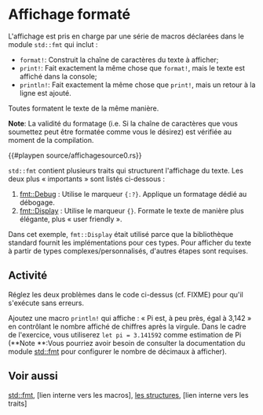 # Affichage formaté

L'affichage est pris en charge par une série de macros déclarées dans le module `std::fmt` qui inclut :


* `format!`: Construit la chaîne de caractères du texte à afficher;
* `print!`: Fait exactement la même chose que `format!`, mais le texte est affiché dans la console;
* `println!`: Fait exactement la même chose que `print!`, mais un retour à la ligne est ajouté.

Toutes formatent le texte de la même manière.

**Note**: La validité du formatage (i.e. Si la chaîne de caractères que vous soumettez peut être formatée comme vous le désirez) est vérifiée au moment de la compilation.

{{#playpen source/affichagesource0.rs}}

`std::fmt` contient plusieurs traits qui structurent l'affichage du texte. Les deux plus « importants » sont listés ci-dessous :


1. [fmt::Debug](https://doc.rust-lang.org/std/fmt/trait.Debug.html) : Utilise le marqueur `{:?}`. Applique un formatage dédié au débogage.
2. [fmt::Display](https://doc.rust-lang.org/std/fmt/trait.Display.html) : Utilise le marqueur `{}`. Formate le texte de manière plus élégante, plus « user friendly ».

Dans cet exemple, `fmt::Display` était utilisé parce que la bibliothèque standard fournit les implémentations pour ces types. Pour afficher du texte à partir de types complexes/personnalisés, d'autres étapes sont requises.

## Activité

Réglez les deux problèmes dans le code ci-dessus (cf. FIXME) pour qu'il s'exécute sans erreurs.

Ajoutez une macro `println!` qui affiche : « Pi est, à peu près, égal à 3,142 » en contrôlant le nombre affiché de chiffres après la virgule. Dans le cadre de l'exercice, vous utiliserez `let pi = 3.141592` comme estimation de Pi (**Note **:Vous pourriez avoir besoin de consulter la documentation du module [std::fmt](https://doc.rust-lang.org/std/fmt/index.html "Documentation du module") pour configurer le nombre de décimaux à afficher).

## Voir aussi

[std::fmt](https://doc.rust-lang.org/std/fmt/index.html), [lien interne vers les macros], [les structures](../chapitre3/struct.html), [lien interne vers les traits]
